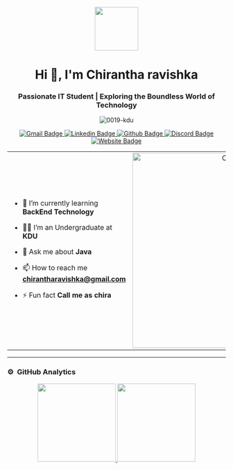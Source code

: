 <p align="center" ><img  src = "https://github.com/7oSkaaa/7oSkaaa/blob/main/Images/about_me.gif?raw=true" width = 100px></p>
<h1 align="center">Hi 👋, I'm Chirantha ravishka</h1>
<h3 align="center">Passionate IT Student | Exploring the Boundless World of Technology</h3>
<p align="center"> <img src="https://komarev.com/ghpvc/?username=0019-kdu&label=Profile%20views&color=0e75b6&style=flat" alt="0019-kdu" /> </p>
<p align="center">
  <a href="mailto:chirantharavishka@gmail.com">
    <img src="https://img.shields.io/badge/Gmail-chirantharavishka@gmail.com-c14438?style=flat&logo=Gmail&logoColor=white" alt="Gmail Badge" />
  </a>
  <a href="https://www.linkedin.com/in/chirantha-ravishka-92b4b6272">
    <img src="https://img.shields.io/badge/Linkedin-chirantha--ravishka-0072b1?style=flat&logo=Linkedin&logoColor=white" alt="Linkedin Badge" />
  </a>
  <a href="https://github.com/0019-KDU">
    <img src="https://img.shields.io/badge/Github-0019--KDU-grey?style=flat&logo=github&logoColor=white" alt="Github Badge" />
  </a>
  <a href="https://discord.com/invite/EFn54AmY">
    <img src="https://img.shields.io/badge/Discord-chiraxvi%231234-7289DA?style=flat&logo=discord&logoColor=white" alt="Discord Badge" />
  </a>
  <a href="https://0019-kdu.github.io/Protfolio/">
    <img src="https://img.shields.io/badge/Portfolio-0019--KDU-2648ff?style=flat-square&logo=google-chrome" alt="Website Badge" />
  </a>
</p>



<table align="center">
<tr border="none">
<td width="50%" align="left">
  
- 🌱 I’m currently learning **BackEnd Technology**

- 🧑‍🎓 I’m an Undergraduate at **KDU**

- 💬 Ask me about **Java**

- 📫 How to reach me **chirantharavishka@gmail.com**
  
- ⚡ Fun fact **Call me as chira**

</td>
<td width="50%" align="center">

  <img align="center" alt="Coding" width="450" src="https://repository-images.githubusercontent.com/588181932/e36ec678-7984-4cdd-8e4c-a3932772ff8e">

  
  </td>
</tr>
</table>



---

### ⚙️ &nbsp;GitHub Analytics

<p align="center">
<a href="https://github.com/AVS1508">
  <img height="180em" src="https://github-readme-stats-eight-theta.vercel.app/api?username=0019-kdu&show_icons=true&theme=algolia&include_all_commits=true&count_private=true"/>
  <img height="180em" src="https://github-readme-stats-eight-theta.vercel.app/api/top-langs/?username=0019-kdu&layout=compact&langs_count=8&theme=algolia"/>
</a>
</p>
